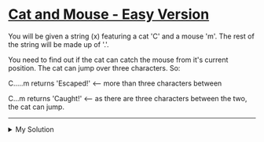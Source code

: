 # [Cat and Mouse - Easy Version](https://www.codewars.com/kata/57ee24e17b45eff6d6000164)

You will be given a string (x) featuring a cat 'C' and a mouse 'm'. The rest of the string will be made up of '.'.

You need to find out if the cat can catch the mouse from it's current position. The cat can jump over three characters.
So:

C.....m returns 'Escaped!' <-- more than three characters between

C...m returns 'Caught!' <-- as there are three characters between the two, the cat can jump.

---

<details><summary>My Solution</summary>

```js
function catMouse(x) {
  return x.indexOf("m") - x.indexOf("C") < 5 ? "Caught!" : "Escaped!";
}
```

</details>
